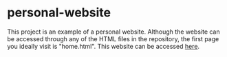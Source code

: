 # personal-website
This project is an example of a personal website. Although the website can be accessed through any of the HTML files in the repository, the first page you ideally visit is "home.html". This website can be accessed [here](https://stonemathers.github.io/personal-website/home.html "Stone Mathers' Homepage").
